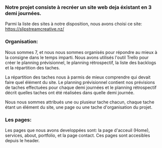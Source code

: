 ### Notre projet consiste à recréer un site web deja éxistant en 3 demi journées.

Parmi la liste des sites à notre disposition, nous avons choisi ce site: https://slipstreamcreative.nz/


### Organisation:
Nous sommes 7, et nous nous sommes organisés pour répondre au mieux à la consigne dans le temps imparti.
Nous avons utilisés l'outil Trello pour créer le planning prévisionnel, le planning rétrospectif, la liste des backlogs et la répartition des taches.

La répartition des taches nous à parmis de mieux comprendre qui devait faire quel élément du site.
Le planning prévisionnel contient nos prévisions de taches effectuées pour chaque demi journées et le planning rétrospectif décrit quelles taches ont été réalisées dans quelle demi journée. 

Nous nous sommes attribués une ou plusieur tache chacun, chaque tache étant un élément du site, une page ou une tache d'organisation du projet.


### Les pages:

Les pages que nous avons developpées sont: la page d'acceuil (Home), services, about, portfolio, et la page contact.
Ces pages sont accesibles depuis le header.
